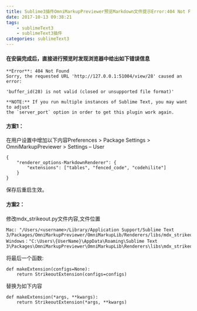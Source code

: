 ```yaml
---
title: Sublime3插件OmniMarkupPreviewer预览Markdown文件提示Error:404 Not Found
date: 2017-10-13 09:38:21
tags: 
    - sublimeText3
    - sublimeText3插件
categories: sublimeText3
---
```



#### 在安装完成后，直接进行预览时发现浏览器中给出如下错误信息

    **Error**: 404 Not Found
    Sorry, the requested URL 'http://127.0.0.1:51004/view/28' caused an error:

    'buffer_id(28) is not valid (closed or unsupported file format)'

    **NOTE:** If you run multiple instances of Sublime Text, you may want to adjust
    the `server_port` option in order to get this plugin work again.

#### 方案1：
在用户设置中增加以下内容Preferences > Package Settings > OmniMarkupPreviewer > Settings – User

    {
        "renderer_options-MarkdownRenderer": {
            "extensions": ["tables", "fenced_code", "codehilite"]
        }
    }
保存后重启生效。

#### 方案2：
修改mdx_strikeout.py文件内容,文件位置

    Mac: "/Users/<username>/Library/Application Support/Sublime Text 3/Packages/OmniMarkupPreviewer/OmniMarkupLib/Renderers/libs/mdx_strikeout.py"
    Windows："C:\Users\{UserName}\AppData\Roaming\Sublime Text 3\Packages\OmniMarkupPreviewer\OmniMarkupLib\Renderers\libs\mdx_strikeout.py"
将最后一个函数:

    def makeExtension(configs=None):
        return StrikeoutExtension(configs=configs)
替换为如下内容

    def makeExtension(*args, **kwargs):
        return StrikeoutExtension(*args, **kwargs)
